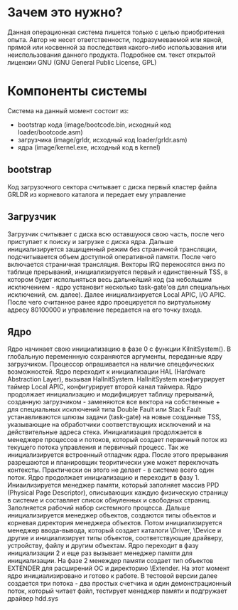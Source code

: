 # Зачем это нужно? #

Данная операционная система пишется только с целью приобритения опыта.
Автор не несет ответственности, подразумеваемой или явной, прямой или косвенной за последствия какого-либо использования или неиспользования данного продукта.
Подробнее см. текст открытой лицензии GNU (GNU General Public License, GPL)

# Компоненты системы #

Система на данный момент состоит из:
  * bootstrap кода (image/bootcode.bin, исходный код loader/bootcode.asm)
  * загрузчика (image/grldr, исходный код loader/grldr.asm)
  * ядра (image/kernel.exe, исходный код в kernel)

## bootstrap ##

Код загрузочного сектора считывает с диска первый кластер файла GRLDR из корневого каталога и передает ему управление

## Загрузчик ##

Загрузчик считывает с диска всю оставшуюся свою часть, после чего приступает к поиску и загрузке с диска ядра. Дальше инициализируется защищенный режим без страничной трансляции, подсчитывается объем доступной оперативной памяти. После чего включается страничная трансляция. Векторы IRQ переносятся вниз по таблице прерываний, инициализируется первый и единственный TSS, в котором будет испольняться весь дальнейший код (за небольшим исключением - ядро установит несколько task-gate'ов для специальных исключений, см. далее). Далее инициализируется Local APIC, I/O APIC.
После чего считанное ранее ядро проецируется по виртуальному адресу 80100000 и управление передается на его точку входа.

## Ядро ##

Ядро начинает свою инициализацию в фазе 0 с функции KiInitSystem(). В глобальную переменнную сохраняются аргументы, переданные ядру загрузчиком. Процессор опрашивается на наличие спецефических возможностей.
Ядро переходит к инициализации HAL (Hardware Abstraction Layer), вызывая HalInitSystem. HalInitSystem конфигурирует таймер Local APIC, конфигурирует второй канал таймера.
Ядро продолжает инициализацию и модифицирует таблицу прерываний, созданную загрузчиком - заменяются все вектора на собственные + для специальных исключений типа Double Fault или Stack Fault устанавливаются шлюзы задачи (task-gate) на новые созданные TSS, указывающие на обработчики соответствующих исключений и на действительные адреса стека.
Инициализация продолжается в менеджере процессов и потоков, который создает первичный поток из текущего потока управления и первичный процесс. Так же инициализируется встроенный отладчик ядра. После этого прерывания разрешаются и планировщик теоритически уже может переключать контексты. Практически он этого не делает - в системе всего один поток. Ядро продолжает инициализацию и переходит в фазу 1. Иниаилизируется менеджер памяти, который заполняет массив PPD (Physical Page Descriptor), описывающих каждую физическую страницу в системе и составляет список обнуленных и свободных страниц. Заполняется рабочий набор системного процесса. Дальше инициализируется менеджер объектов, создаются типы объектов и корневая директория менеджера объектов. Потом инициализируется менеджер ввода-вывода, который создает каталоги \Driver, \Device и другие и инициализирует типы объектов, соответствующие драйверу, устройству, файлу и другим объектам.
Ядро переходит в фазу инициализации 2 и еще раз вызывает менеджер памяти для инициализации. На фазе 2 менеждер памяти создает тип объектов EXTENDER для расширений ОС и директорию \Extender.
На этот момент ядро инициализировано и готово к работе. В тестовой версии далее создается три потока - два простых счетчика и один демонстрационный поток, который читает файл, тестирует менеджер памяти и подгружает драйвер hdd.sys